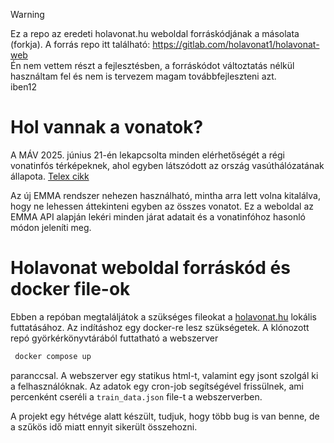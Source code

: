 > [!WARNING]  
> Ez a repo az eredeti holavonat.hu weboldal forráskódjának a másolata (forkja). A forrás repo itt található: https://gitlab.com/holavonat1/holavonat-web <br/>Én nem vettem részt a fejlesztésben, a forráskódot változtatás nélkül használtam fel és nem is tervezem magam továbbfejleszteni azt. <br/>iben12

# Hol vannak a vonatok?

A MÁV 2025. június 21-én lekapcsolta minden elérhetőségét a régi vonatinfós térképeknek, ahol egyben látszódott az ország vasúthálózatának állapota. [Telex cikk](https://telex.hu/belfold/2025/06/21/vonatinfo-mav-megszunes-emma)

Az új EMMA rendszer nehezen használható, mintha arra lett volna kitalálva, hogy ne lehessen áttekinteni egyben az összes vonatot. Ez a weboldal az EMMA API alapján lekéri minden járat adatait és a vonatinfóhoz hasonló módon jeleníti meg.

# Holavonat weboldal forráskód és docker file-ok

Ebben a repóban megtaláljátok a szükséges fileokat a [holavonat.hu](https://holavonat.hu) lokális futtatásához. Az indításhoz egy docker-re lesz szükségetek. A klónozott repó györkérkönyvtárából futtatható a webszerver

```bash
 docker compose up 
 ```

paranccsal. A webszerver egy statikus html-t, valamint egy jsont szolgál ki a felhasználóknak. Az adatok egy cron-job segítségével frissülnek, ami percenként cseréli a ``train_data.json`` file-t a webszerverben.

A projekt egy hétvége alatt készült, tudjuk, hogy több bug is van benne, de a szűkös idő miatt ennyit sikerült összehozni.
